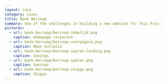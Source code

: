 ```yaml
---
layout: case
category: cases
title: Bank Bercoop
summary: One of the challenges in building a new website for this Frisian private bank was to design a navigation system for the website in which visitors wouldn’t get lost, but that would still show the vast amount of pages this company wanted to publish.
pictures:
  - url: bank-bercoop/bercoop-zakelijk.png
    caption: Homepage corporate
  - url: bank-bercoop/bercoop-voorpagina.png
    caption: News bulletin
  - url: bank-bercoop/bercoop-sparen-landing.png
    caption: Savings
  - url: bank-bercoop/bercoop-sparen.png
    caption: Savings
  - url: bank-bercoop/bercoop-skippy.png
    caption: Skippy
---
```

